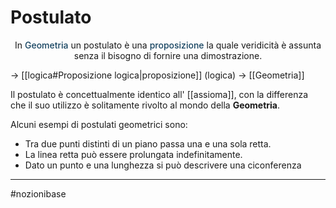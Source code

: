 # Postulato
<div align="center">In <span style="color: #154360; font-weight: 500">Geometria</span> un postulato è una <span style="color: #154360; font-weight: 500">proposizione</span> la quale veridicità è assunta senza il bisogno di fornire una dimostrazione.</div>

$\rightarrow$ [[logica#Proposizione logica|proposizione]] (logica)
$\rightarrow$ [[Geometria]]

Il postulato è concettualmente identico all' [[assioma]], con la differenza che il suo utilizzo è solitamente rivolto al mondo della __Geometria__.

Alcuni esempi di postulati geometrici sono:
- Tra due punti distinti di un piano passa una e una sola retta.
- La linea retta può essere prolungata indefinitamente.
- Dato un punto e una lunghezza si può descrivere una ciconferenza
___
#nozionibase